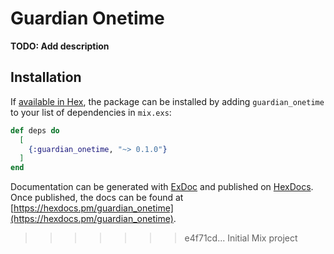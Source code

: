 # Guardian Onetime

**TODO: Add description**

## Installation

If [available in Hex](https://hex.pm/docs/publish), the package can be installed
by adding `guardian_onetime` to your list of dependencies in `mix.exs`:

```elixir
def deps do
  [
    {:guardian_onetime, "~> 0.1.0"}
  ]
end
```

Documentation can be generated with [ExDoc](https://github.com/elixir-lang/ex_doc)
and published on [HexDocs](https://hexdocs.pm). Once published, the docs can
be found at [https://hexdocs.pm/guardian_onetime](https://hexdocs.pm/guardian_onetime).

>>>>>>> e4f71cd... Initial Mix project
